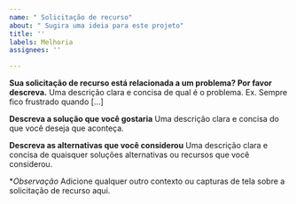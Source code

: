 ```yaml
---
name: " Solicitação de recurso"
about: " Sugira uma ideia para este projeto"
title: ''
labels: Melhoria
assignees: ''

---
```


**Sua solicitação de recurso está relacionada a um problema? Por favor descreva.**
Uma descrição clara e concisa de qual é o problema. Ex. Sempre fico frustrado quando [...]

**Descreva a solução que você gostaria**
Uma descrição clara e concisa do que você deseja que aconteça.

**Descreva as alternativas que você considerou**
Uma descrição clara e concisa de quaisquer soluções alternativas ou recursos que você considerou.

**Observação*
Adicione qualquer outro contexto ou capturas de tela sobre a solicitação de recurso aqui.
